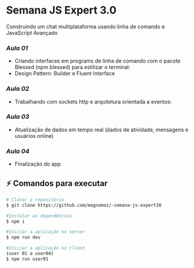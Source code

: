 # Semana JS Expert 3.0 
Construindo um chat multiplataforma usando linha de comando e JavaScript Avançado

### *Aula 01* 
- Criando interfaces em programs de linha de comando com o pacote Blessed (npm blessed) para estilizar o terminal:
- Design Pattern: Builder e Fluent Interface
### *Aula 02* 
- Trabalhando com sockets http e arquitetura orientada a eventos:
### *Aula 03* 
- Atualização de dados em tempo real (dados de atividade, mensagens e usuários online)
### *Aula 04*  
- Finalização do app

## :zap: Comandos para executar

```bash
# Clonar o repositório
$ git clone https://github.com/magnamoz/-semana-js-expert30

#Instalar as dependências
$ npm i

#Iniciar a aplicação no server
$ npm run dev

#Iniciar a aplicação no client 
(user 01 a user04)
$ npm run user01 
```
